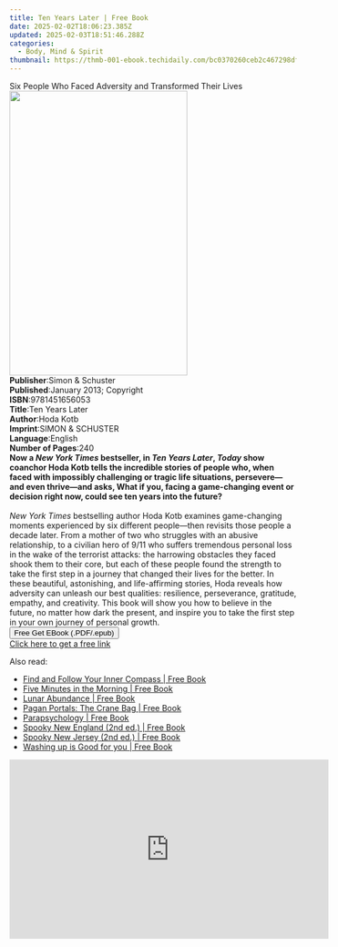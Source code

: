 ```yaml
---
title: Ten Years Later | Free Book
date: 2025-02-02T18:06:23.385Z
updated: 2025-02-03T18:51:46.288Z
categories:
  - Body, Mind & Spirit
thumbnail: https://thmb-001-ebook.techidaily.com/bc0370260ceb2c467298df445b37540ad8ad2c97b5e1ac1cdbf5cd484b0ad29b.jpg
---
```

<main id="book-container">
  <div class="flex flex-col">
    <div class="book-brief flex-1 py-6 px-4 sm:p-6 md:py-10 md:px-8">
      <!-- brief-->
      <div class="book-brief-main">
        Six People Who Faced Adversity and Transformed Their Lives
      </div>
    </div>
    <div
      class="book-meta-info flex-1 grid gap-4 col-start-1 col-end-3 row-start-1 sm:mb-6 sm:grid-cols-4 lg:gap-6 lg:col-start-2 lg:row-end-6 lg:row-span-6 lg:mb-0"
    >
      <div
        class="book-meta-info-left place-content-center mt-4 p-4 text-sm leading-6 col-start-2 col-span-2 dark:text-slate-400"
      >
        <img
          class="w-full h-500 object-cover rounded-lg sm:h-255 sm:col-span-2 lg:col-span-full"
          src="https://img-001-ebook.techidaily.com/29e0abb4430fdfc430b2820f70074d9e50f5ab34bf9b327665e790cb39c0a9df.jpg"
          alt=""
          width="312"
          height="500"
        />
      </div>
      <div
        class="book-meta-info-right mt-2 col-start-1 row-start-2 col-span-3 self-center"
      >
        <!-- meta data  -->
        <div class="flex flex-col px-4 md:px-8">
          <div class="flex-1">
            <strong>Publisher</strong>:<span class="px-2"
              >Simon &amp; Schuster</span
            >
          </div>
          <div class="flex-1">
            <strong>Published</strong>:<span class="px-2"
              >January 2013; Copyright</span
            >
          </div>
          <div class="flex-1">
            <strong>ISBN</strong>:<span class="px-2">9781451656053</span>
          </div>
          <div class="flex-1">
            <strong>Title</strong>:<span class="px-2">Ten Years Later</span>
          </div>
          <div class="flex-1">
            <strong>Author</strong>:<span class="px-2">Hoda Kotb</span>
          </div>
          <div class="flex-1">
            <strong>Imprint</strong>:<span class="px-2"
              >SIMON &amp; SCHUSTER</span
            >
          </div>
          <div class="flex-1">
            <strong>Language</strong>:<span class="px-2">English</span>
          </div>
          <div class="flex-1">
            <strong>Number of Pages</strong>:<span class="px-2">240</span>
          </div>
        </div>
      </div>
    </div>
    <div class="book-description flex-1 py-6 px-4 sm:p-6 md:py-10 md:px-8">
      <div class="book-description-main">
        <div accordion-content="" id="description">
          <b
            >Now a <i>New York Times</i> bestseller, in <i>Ten Years Later</i>,
            <i>Today </i>show coanchor Hoda Kotb tells the incredible stories of
            people who, when faced with impossibly challenging or tragic life
            situations, persevere—and even thrive—and asks, What if you, facing
            a game-changing event or decision right now, could see ten years
            into the future?</b
          ><br /><br /><i>New York Times </i>bestselling author Hoda Kotb
          examines game-changing moments experienced by six different
          people—then revisits those people a decade later. From a mother of two
          who struggles with an abusive relationship, to a civilian hero of 9/11
          who suffers tremendous personal loss in the wake of the terrorist
          attacks: the harrowing obstacles they faced shook them to their core,
          but each of these people found the strength to take the first step in
          a journey that changed their lives for the better. In these beautiful,
          astonishing, and life-affirming stories, Hoda reveals how adversity
          can unleash our best qualities: resilience, perseverance, gratitude,
          empathy, and creativity. This book will show you how to believe in the
          future, no matter how dark the present, and inspire you to take the
          first step in your own journey of personal growth.
        </div>
        <div class="accordion-fader"></div>
      </div>
    </div>
    <div class="book-excerpts flex-1 py-6 px-4 sm:p-6 md:py-10 md:px-8"></div>
    <div
      class="book-about-author flex-1 py-6 px-4 sm:p-6 md:py-10 md:px-8"
    ></div>
    <div class="book-free-get flex-1 py-6 px-4 sm:p-6 md:py-10 md:px-8">
      <button
        id="btn-free-get"
        class="bg-blue-500 hover:bg-blue-700 text-white font-bold py-2 px-4 rounded"
      >
        Free Get EBook (.PDF/.epub)
      </button>
      <div id="countdown-display" class="px-2 text-lg mt-2"></div>
      <a
        id="free-link"
        class="hidden bg-blue-500 hover:bg-blue-700 text-white font-bold py-2 px-4 rounded"
        href="https://www.ebooks.com/en-us/book/987542/ten-years-later/hoda-kotb/"
        target="_blank"
        >Click here to get a free link</a
      >
    </div>
    <script>
      let countdownTime = 0;
      let countdownInterval = null;
      document
        .getElementById('btn-free-get')
        .addEventListener('click', startCountdown);
      function startCountdown() {
        countdownTime = new Date().getTime() + 60000 * 3;
        countdownInterval = setInterval(updateCountdown, 1000);
        document.getElementById('btn-free-get').disabled = true;
        document
          .getElementById('btn-free-get')
          .classList.add('bg-gray-500', 'cursor-not-allowed');
      }
      function updateCountdown() {
        let currentTime = new Date().getTime();
        let timeLeft = countdownTime - currentTime;
        let secondsLeft = Math.floor(timeLeft / 1000);
        document.getElementById('countdown-display').innerHTML =
          `Remaining time: ${secondsLeft} seconds.`;
        if (secondsLeft <= 0) {
          clearInterval(countdownInterval);
          document.getElementById('btn-free-get').classList.add('hidden');
          document.getElementById('free-link').classList.remove('hidden');
          document.getElementById('countdown-display').innerHTML = '';
        }
      }
    </script>
  </div>
</main>

<ins class="adsbygoogle"
      style="display:block"
      data-ad-client="ca-pub-7571918770474297"
      data-ad-slot="8358498916"
      data-ad-format="auto"
      data-full-width-responsive="true"></ins>
    

<span class="atpl-alsoreadstyle">Also read:</span>
<div><ul>
<li><a href="https://novels-ebooks.techidaily.com/95795254-9781780995120-find-and-follow-your-inner-compass/"><u>Find and Follow Your Inner Compass | Free Book</u></a></li>
<li><a href="https://novels-ebooks.techidaily.com/95801732-9781912023424-five-minutes-in-the-morning/"><u>Five Minutes in the Morning | Free Book</u></a></li>
<li><a href="https://novels-ebooks.techidaily.com/95796401-9780762463565-lunar-abundance/"><u>Lunar Abundance | Free Book</u></a></li>
<li><a href="https://novels-ebooks.techidaily.com/95795255-9781785355745-pagan-portals-the-crane-bag/"><u>Pagan Portals: The Crane Bag | Free Book</u></a></li>
<li><a href="https://novels-ebooks.techidaily.com/95798447-9781351912839-parapsychology/"><u>Parapsychology | Free Book</u></a></li>
<li><a href="https://novels-ebooks.techidaily.com/95794192-9781493027972-spooky-new-england-2nd-ed/"><u>Spooky New England (2nd ed.) | Free Book</u></a></li>
<li><a href="https://novels-ebooks.techidaily.com/95794193-9781493027989-spooky-new-jersey-2nd-ed/"><u>Spooky New Jersey (2nd ed.) | Free Book</u></a></li>
<li><a href="https://novels-ebooks.techidaily.com/95801743-9781912023240-washing-up-is-good-for-you/"><u>Washing up is Good for you | Free Book</u></a></li>
</ul></div>

<!-- affiliate ads begin -->
<iframe width="560" height="315" src="https://www.youtube.com/embed/LdVT_-3gESA?si=_HfjpbUEHSRKTXjt" title="YouTube video player" frameborder="0" allow="accelerometer; autoplay; clipboard-write; encrypted-media; gyroscope; picture-in-picture; web-share" referrerpolicy="strict-origin-when-cross-origin" allowfullscreen></iframe>
<!-- affiliate ads end -->


